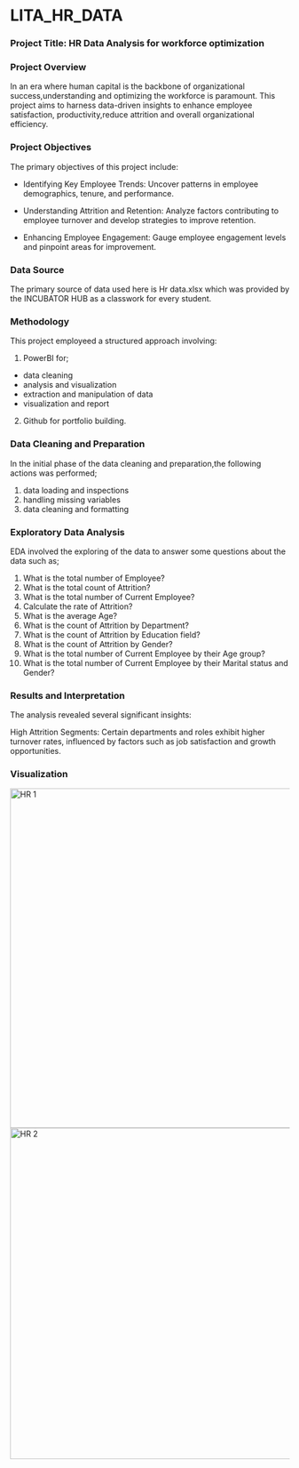 # LITA_HR_DATA

### Project Title: HR Data Analysis for workforce optimization

### Project Overview

In an era where human capital is the backbone of organizational success,understanding and optimizing the workforce is paramount. This project aims to harness data-driven insights to enhance employee satisfaction, productivity,reduce attrition and overall organizational efficiency.

### Project Objectives

The primary objectives of this project include:

- Identifying Key Employee Trends: Uncover patterns in employee demographics, tenure, and performance.

- Understanding Attrition and Retention: Analyze factors contributing to employee turnover and develop strategies to improve retention.

- Enhancing Employee Engagement: Gauge employee engagement levels and pinpoint areas for improvement.

### Data Source

The primary source of data used here is Hr data.xlsx which was provided by the INCUBATOR HUB as a classwork for every student. 

### Methodology
This project employeed a structured approach involving:
1. PowerBI for;
 - data cleaning
 - analysis and visualization
 - extraction and manipulation of data
 - visualization and report
2. Github for portfolio building.

### Data Cleaning and Preparation
In the initial phase of the data cleaning and preparation,the following actions was performed;
1. data loading and inspections
2. handling missing variables
3. data cleaning and formatting

### Exploratory Data Analysis
EDA involved the exploring of the data to answer some questions about the data such as;
1. What is the total number of Employee?
2. What is the total count of Attrition?
3. What is the total number of Current Employee?
4. Calculate the rate of Attrition?
5. What is the average Age?
6. What is the count of Attrition by Department?
7. What is the count of Attrition by Education field?
8. What is the count of Attrition by Gender?
9. What is the total number of Current Employee by their Age group?
10. What is the total number of Current Employee by their Marital status and Gender?

### Results and Interpretation
The analysis revealed several significant insights:

High Attrition Segments: Certain departments and roles exhibit higher turnover rates, influenced by factors such as job satisfaction and growth opportunities.

### Visualization 
<img width="611" alt="HR 1" src="https://github.com/user-attachments/assets/ea20cda4-f405-4153-a5ce-1aa6a2397aa8">

<img width="596" alt="HR 2" src="https://github.com/user-attachments/assets/170d5987-332e-45e1-b8cf-0327f3ecb064">
